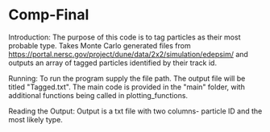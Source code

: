 # Comp-Final

Introduction: 
The purpose of this code is to tag particles as their most probable type. Takes Monte Carlo generated files from https://portal.nersc.gov/project/dune/data/2x2/simulation/edepsim/ and outputs an array of tagged particles identified by their track id. 

Running: 
To run the program supply the file path. The output file will be titled "Tagged.txt". 
The main code is provided in the "main" folder, with additional functions being called in plotting_functions. 

Reading the Output:
Output is a txt file with two columns- particle ID and the most likely type. 





